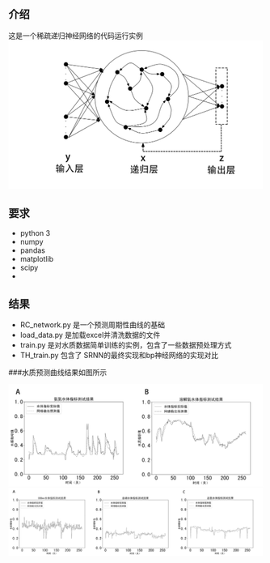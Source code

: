 ## 介绍
这是一个稀疏递归神经网络的代码运行实例
![网络结构](https://github.com/weather319/SRNN/blob/master/RC_network.png)


## 要求
* python 3
* numpy
* pandas
* matplotlib
* scipy
* 

## 结果

* RC_network.py 是一个预测周期性曲线的基础
* load_data.py 是加载excel并清洗数据的文件
* train.py 是对水质数据简单训练的实例，包含了一些数据预处理方式
* TH_train.py 包含了 SRNN的最终实现和bp神经网络的实现对比

###水质预测曲线结果如图所示

![氨氮与溶解氧](https://github.com/weather319/SRNN/blob/master/result_A.png)
![CODmn、总磷、总氮](https://github.com/weather319/SRNN/blob/master/result_B.png)